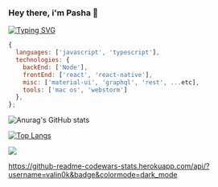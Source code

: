 ### Hey there, i'm Pasha 👋

[![Typing SVG](https://readme-typing-svg.herokuapp.com?color=%23939ABA&size=18&duration=3000&width=380&height=25&lines=I'm+React+%26+React+Native+engineer;With+5+years+of+experience;Check+out+my+repos+%26+codewars;Feel+free+to+message+me;Have+a+nice+day)](https://git.io/typing-svg)


```javascript
{
  languages: ['javascript', 'typescript'],
  technologies: {
    backEnd: ['Node'],
    frontEnd: ['react', 'react-native'],
    misc: ['material-ui', 'graphql', 'rest', ...etc],
    tools: ['mac os', 'webstorm']
  },
};
```




<!--
**valin0k/valin0k** is a ✨ _special_ ✨ repository because its `README.md` (this file) appears on your GitHub profile.

Here are some ideas to get you started:

- 🔭 I’m currently working on ...
- 🌱 I’m currently learning ...
- 👯 I’m looking to collaborate on ...
- 🤔 I’m looking for help with ...
- 💬 Ask me about ...
- 📫 How to reach me: ...
- 😄 Pronouns: ...
- ⚡ Fun fact: ...
-->

![Anurag's GitHub stats](https://github-readme-stats.vercel.app/api?username=valin0k&show_icons=true&theme=tokyonight&include_all_commits=true&count_private=true)

[![Top Langs](https://github-readme-stats.vercel.app/api/top-langs/?username=valin0k&langs_count=5)](https://github.com/anuraghazra/github-readme-stats)

![](https://github-profile-summary-cards.vercel.app/api/cards/stats?username=valin0k&theme=vue)

https://github-readme-codewars-stats.herokuapp.com/api/?username=valin0k&badge&colormode=dark_mode
